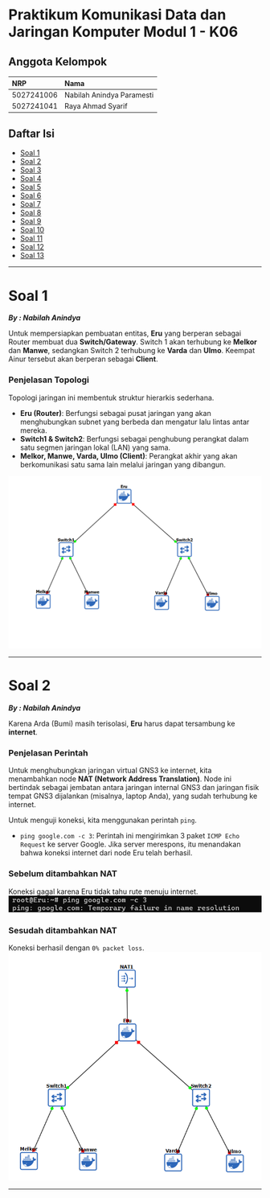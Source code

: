 # Praktikum Komunikasi Data dan Jaringan Komputer Modul 1 - K06

## Anggota Kelompok

| NRP        | Nama                      |
| :--------- | :------------------------ |
| 5027241006 | Nabilah Anindya Paramesti |
| 5027241041 | Raya Ahmad Syarif         |

## Daftar Isi

- [Soal 1](#soal-1)
- [Soal 2](#soal-2)
- [Soal 3](#soal-3)
- [Soal 4](#soal-4)
- [Soal 5](#soal-5)
- [Soal 6](#soal-6)
- [Soal 7](#soal-7)
- [Soal 8](#soal-8)
- [Soal 9](#soal-9)
- [Soal 10](#soal-10)
- [Soal 11](#soal-11)
- [Soal 12](#soal-12)
- [Soal 13](#soal-13)

---

# Soal 1

***By : Nabilah Anindya***

Untuk mempersiapkan pembuatan entitas, **Eru** yang berperan sebagai Router membuat dua **Switch/Gateway**. Switch 1 akan terhubung ke **Melkor** dan **Manwe**, sedangkan Switch 2 terhubung ke **Varda** dan **Ulmo**. Keempat Ainur tersebut akan berperan sebagai **Client**.

### Penjelasan Topologi

Topologi jaringan ini membentuk struktur hierarkis sederhana.
-   **Eru (Router)**: Berfungsi sebagai pusat jaringan yang akan menghubungkan subnet yang berbeda dan mengatur lalu lintas antar mereka.
-   **Switch1 & Switch2**: Berfungsi sebagai penghubung perangkat dalam satu segmen jaringan lokal (LAN) yang sama.
-   **Melkor, Manwe, Varda, Ulmo (Client)**: Perangkat akhir yang akan berkomunikasi satu sama lain melalui jaringan yang dibangun.

![](/images/1-topologi.png)

---

# Soal 2

***By : Nabilah Anindya***

Karena Arda (Bumi) masih terisolasi, **Eru** harus dapat tersambung ke **internet**.

### Penjelasan Perintah

Untuk menghubungkan jaringan virtual GNS3 ke internet, kita menambahkan node **NAT (Network Address Translation)**. Node ini bertindak sebagai jembatan antara jaringan internal GNS3 dan jaringan fisik tempat GNS3 dijalankan (misalnya, laptop Anda), yang sudah terhubung ke internet.

Untuk menguji koneksi, kita menggunakan perintah `ping`.
-   `ping google.com -c 3`: Perintah ini mengirimkan 3 paket `ICMP Echo Request` ke server Google. Jika server merespons, itu menandakan bahwa koneksi internet dari node Eru telah berhasil.

### Sebelum ditambahkan NAT

Koneksi gagal karena Eru tidak tahu rute menuju internet.
![](/images/2.1-sebelum-nat.png)

### Sesudah ditambahkan NAT

Koneksi berhasil dengan `0% packet loss`.
![](/images/2.2-tambah-nat.png)

---

